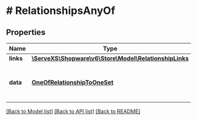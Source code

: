 # # RelationshipsAnyOf

## Properties

Name | Type | Description | Notes
------------ | ------------- | ------------- | -------------
**links** | [**\ServeXS\Shopware\v6\Store\Model\RelationshipLinks**](RelationshipLinks.md) |  | [optional]
**data** | [**OneOfRelationshipToOneSet**](OneOfRelationshipToOneSet.md) | Member, whose value represents \&quot;resource linkage\&quot;. | [optional]

[[Back to Model list]](../../README.md#models) [[Back to API list]](../../README.md#endpoints) [[Back to README]](../../README.md)
